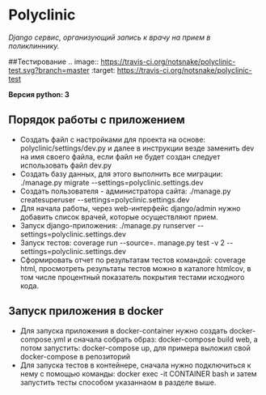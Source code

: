 # Polyclinic
*Django сервис, организующий запись к врачу на прием в поликлиннику.*

##Тестирование
.. image:: https://travis-ci.org/notsnake/polyclinic-test.svg?branch=master
    :target: https://travis-ci.org/notsnake/polyclinic-test

**Версия python: 3**


Порядок работы с приложением
------------
- Создать файл с настройками для проекта на основе: polyclinic/settings/dev.py и далее в инструкции везде заменить dev на имя своего файла,
    если файл не будет создан следует использовать файл dev.py
- Создать базу данных, для этого выполнить все миграции: ./manage.py migrate --settings=polyclinic.settings.dev
- Создать пользователя - администратора сайта: ./manage.py createsuperuser --settings=polyclinic.settings.dev
- Для начала работы, через web-интерфейс django/admin нужно добавить список врачей, которые осуществляют прием.
- Запуск django-приложения: ./manage.py runserver --settings=polyclinic.settings.dev
- Запуск тестов: coverage run --source=. manage.py test -v 2 --settings=polyclinic.settings.dev
- Сформировать отчет по результатам тестов командой: coverage html, просмотреть результаты тестов можно в каталоге htmlcov, в том числе процентный показатель покрытия тестами исходного кода.

Запуск приложения в docker
------------

- Для запуска приложения в docker-container нужно создать docker-compose.yml и сначала собрать образ:
    docker-compose build web, а потом запустить: docker-compose up, для примера выложил свой docker-compose в репозиторий
- Для запуска тестов в контейнере, сначала нужно подключиться к нему с помощью команды: docker exec -it CONTAINER bash и затем запустить тесты способом указаннаом в разделе выше.
